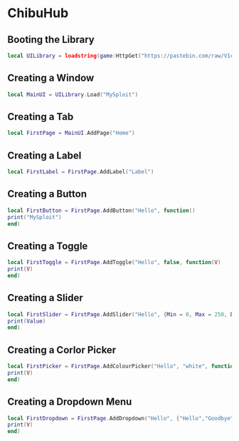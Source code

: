 # ChibuHub

## Booting the Library
```lua
local UILibrary = loadstring(game:HttpGet("https://pastebin.com/raw/V1ca2q9s"))()
```

## Creating a Window
```lua
local MainUI = UILibrary.Load("MySploit")
```

## Creating a Tab
```lua
local FirstPage = MainUI.AddPage("Home")
```

## Creating a Label
```lua
local FirstLabel = FirstPage.AddLabel("Label")
```

## Creating a Button
```lua
local FirstButton = FirstPage.AddButton("Hello", function()
print("MySploit")
end)
```

## Creating a Toggle
```lua
local FirstToggle = FirstPage.AddToggle("Hello", false, function(V)
print(V)
end)
```

## Creating a Slider
```lua
local FirstSlider = FirstPage.AddSlider("Hello", {Min = 0, Max = 250, Def = 50}, function(V)
print(Value)
end)
```

## Creating a Corlor Picker
```lua
local FirstPicker = FirstPage.AddColourPicker("Hello", "white", function(V)
print(V)
end)
```

## Creating a Dropdown Menu
```lua
local FirstDropdown = FirstPage.AddDropdown("Hello", {"Hello","Goodbye"}, function(V)
print(V)
end)
```
